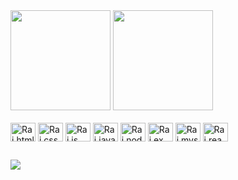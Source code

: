 <div>
 <img height = "160em" src = "https://github-readme-stats.vercel.app/api?username=RaihanyGm&show_icons=true&theme=tokyonight&locale=pt-br"/>
 <img height = "160em" src = "https://github-readme-stats.vercel.app/api/top-langs/?username=RaihanyGm&layout=compact&theme=tokyonight&locale=pt-br"/>
</div>

<div style = "display: inline_block"><br>
 <img align="center" alt="Rai.html" height="30" width = "40" src="https://cdn.jsdelivr.net/gh/devicons/devicon@latest/icons/html5/html5-original.svg"/>
 <img align="center" alt="Rai.css" height="30" width = "40" src="https://cdn.jsdelivr.net/gh/devicons/devicon@latest/icons/css3/css3-original.svg"/>
 <img align="center" alt="Rai.js" height="30" width = "40" src="https://cdn.jsdelivr.net/gh/devicons/devicon@latest/icons/javascript/javascript-original.svg"/>
 <img align="center" alt="Rai.java" height="30" width = "40" src="https://cdn.jsdelivr.net/gh/devicons/devicon@latest/icons/java/java-original.svg"/>
 <img align="center" alt="Rai.node" height="30" width = "40" src="https://cdn.jsdelivr.net/gh/devicons/devicon@latest/icons/nodejs/nodejs-original-wordmark.svg"/>
 <img align="center" alt="Rai.ex" height="30" width = "40" src="https://cdn.jsdelivr.net/gh/devicons/devicon@latest/icons/express/express-original.svg"/>
 <img align="center" alt="Rai.mysqul" height="30" width = "40" src="https://cdn.jsdelivr.net/gh/devicons/devicon@latest/icons/mysql/mysql-original-wordmark.svg"/>
 <img align="center" alt="Rai.react" height="30" width = "40" src="https://cdn.jsdelivr.net/gh/devicons/devicon@latest/icons/react/react-original.svg"/>
</div>

##

<div>
 <a href="https://www.linkedin.com/in/raihanygomes" target="_blank"><img src = "https://img.shields.io/badge/LinkedIn-0077B5?style=for-the-badge&logo=linkedin&logoColor=white" target="_blank"></a> 
</div>


